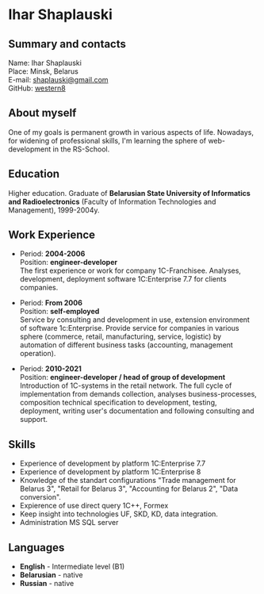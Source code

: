 # Ihar Shaplauski

## Summary and contacts
Name: Ihar Shaplauski  
Place: Minsk, Belarus  
E-mail: shaplauski@gmail.com  
GitHub: [western8](https://western8.com/elvinyeka)

## About myself

One of my goals is permanent growth in various aspects of life. Nowadays, for widening of professional skills, I'm learning the sphere of web-development in the RS-School.

## Education

Higher education. Graduate of **Belarusian State University of Informatics and Radioelectronics** (Faculty of Information Technologies and Management), 1999-2004y.

## Work Experience

* Period: **2004-2006**  
 Position: **engineer-developer**  
 The first experience or work for company 1C-Franchisee. Analyses, development, deployment software 1C:Enterprise 7.7 for clients companies.

* Period: **From 2006**  
Position: **self-employed**  
Service by consulting and development in use, extension environment of software 1c:Enterprise. Provide service for companies in various sphere (commerce, retail, manufacturing, service, logistic) by automation of different business tasks (accounting, management operation).

* Period: **2010-2021**  
Position: **engineer-developer / head of group of development**  
Introduction of 1C-systems in the retail network. The full cycle of implementation from demands collection, analyses business-processes, composition technical specification to development, testing, deployment, writing user's documentation and following consulting and support.

## Skills
- Experience of development by platform 1C:Enterprise 7.7  
- Experience of development by platform 1C:Enterprise 8  
- Knowledge of the standart configurations "Trade management for Belarus 3", "Retail for Belarus 3", "Accounting for Belarus 2", "Data conversion".  
- Expierence of use direct query 1C++, Formex  
- Keep insight into technologies UF, SKD, KD, data integration.  
- Administration MS SQL server  

## Languages
- **English** - Intermediate level (B1)  
- **Belarusian** - native  
- **Russian** - native  

